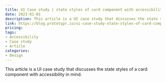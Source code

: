 ```yaml
---
title: UI Case study | state styles of card component with accessibility in mind
date: 2023-01-01
description: This article is a UI case study that discusses the state styles of a card component with accessibility in mind.
link: https://blog.prototypr.io/ui-case-study-state-styles-of-card-component-with-accessibility-in-mind-2f30137c6108
pricing: 
tags: 
- Accessibility
- Case study
- Article
categories: 
- Design
---
```


This article is a UI case study that discusses the state styles of a card component with accessibility in mind.
